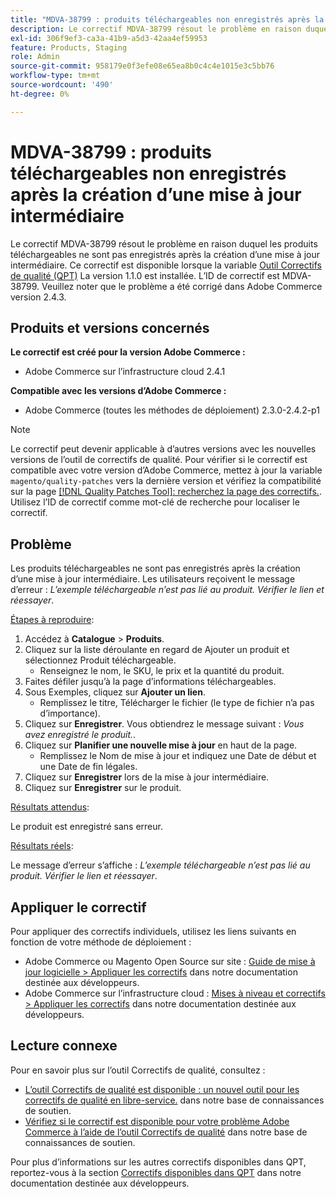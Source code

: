 ```yaml
---
title: "MDVA-38799 : produits téléchargeables non enregistrés après la création d’une mise à jour intermédiaire"
description: Le correctif MDVA-38799 résout le problème en raison duquel les produits téléchargeables ne sont pas enregistrés après la création d’une mise à jour intermédiaire. Ce correctif est disponible lorsque l’[outil de correctifs de qualité (QPT)](/help/announcements/adobe-commerce-announcements/magento-quality-patches-released-new-tool-to-self-serve-quality-patches.md) 1.1.0 est installé. L’ID de correctif est MDVA-38799. Veuillez noter que le problème a été corrigé dans Adobe Commerce version 2.4.3.
exl-id: 306f9ef3-ca3a-41b9-a5d3-42aa4ef59953
feature: Products, Staging
role: Admin
source-git-commit: 958179e0f3efe08e65ea8b0c4c4e1015e3c5bb76
workflow-type: tm+mt
source-wordcount: '490'
ht-degree: 0%

---
```


# MDVA-38799 : produits téléchargeables non enregistrés après la création d’une mise à jour intermédiaire

Le correctif MDVA-38799 résout le problème en raison duquel les produits téléchargeables ne sont pas enregistrés après la création d’une mise à jour intermédiaire. Ce correctif est disponible lorsque la variable [Outil Correctifs de qualité (QPT)](/help/announcements/adobe-commerce-announcements/magento-quality-patches-released-new-tool-to-self-serve-quality-patches.md) La version 1.1.0 est installée. L’ID de correctif est MDVA-38799. Veuillez noter que le problème a été corrigé dans Adobe Commerce version 2.4.3.

## Produits et versions concernés

**Le correctif est créé pour la version Adobe Commerce :**

* Adobe Commerce sur l’infrastructure cloud 2.4.1

**Compatible avec les versions d’Adobe Commerce :**

* Adobe Commerce (toutes les méthodes de déploiement) 2.3.0-2.4.2-p1

>[!NOTE]
>
>Le correctif peut devenir applicable à d’autres versions avec les nouvelles versions de l’outil de correctifs de qualité. Pour vérifier si le correctif est compatible avec votre version d’Adobe Commerce, mettez à jour la variable `magento/quality-patches` vers la dernière version et vérifiez la compatibilité sur la page [[!DNL Quality Patches Tool]: recherchez la page des correctifs.](https://devdocs.magento.com/quality-patches/tool.html#patch-grid). Utilisez l’ID de correctif comme mot-clé de recherche pour localiser le correctif.

## Problème

Les produits téléchargeables ne sont pas enregistrés après la création d’une mise à jour intermédiaire. Les utilisateurs reçoivent le message d’erreur : *L’exemple téléchargeable n’est pas lié au produit. Vérifier le lien et réessayer*.

<u>Étapes à reproduire</u>:

1. Accédez à **Catalogue** > **Produits**.
1. Cliquez sur la liste déroulante en regard de Ajouter un produit et sélectionnez Produit téléchargeable.
   * Renseignez le nom, le SKU, le prix et la quantité du produit.
1. Faites défiler jusqu’à la page d’informations téléchargeables.
1. Sous Exemples, cliquez sur **Ajouter un lien**.
   * Remplissez le titre, Télécharger le fichier (le type de fichier n’a pas d’importance).
1. Cliquez sur **Enregistrer**. Vous obtiendrez le message suivant : *Vous avez enregistré le produit.*.
1. Cliquez sur **Planifier une nouvelle mise à jour** en haut de la page.
   * Remplissez le Nom de mise à jour et indiquez une Date de début et une Date de fin légales.
1. Cliquez sur **Enregistrer** lors de la mise à jour intermédiaire.
1. Cliquez sur **Enregistrer** sur le produit.

<u>Résultats attendus</u>:

Le produit est enregistré sans erreur.

<u>Résultats réels</u>:

Le message d’erreur s’affiche : *L’exemple téléchargeable n’est pas lié au produit. Vérifier le lien et réessayer*.

## Appliquer le correctif

Pour appliquer des correctifs individuels, utilisez les liens suivants en fonction de votre méthode de déploiement :

* Adobe Commerce ou Magento Open Source sur site : [Guide de mise à jour logicielle > Appliquer les correctifs](https://devdocs.magento.com/guides/v2.4/comp-mgr/patching/mqp.html) dans notre documentation destinée aux développeurs.
* Adobe Commerce sur l’infrastructure cloud : [Mises à niveau et correctifs > Appliquer les correctifs](https://devdocs.magento.com/cloud/project/project-patch.html) dans notre documentation destinée aux développeurs.

## Lecture connexe

Pour en savoir plus sur l’outil Correctifs de qualité, consultez :

* [L’outil Correctifs de qualité est disponible : un nouvel outil pour les correctifs de qualité en libre-service.](/help/announcements/adobe-commerce-announcements/magento-quality-patches-released-new-tool-to-self-serve-quality-patches.md) dans notre base de connaissances de soutien.
* [Vérifiez si le correctif est disponible pour votre problème Adobe Commerce à l’aide de l’outil Correctifs de qualité](/help/support-tools/patches-available-in-qpt-tool/check-patch-for-magento-issue-with-magento-quality-patches.md) dans notre base de connaissances de soutien.

Pour plus d’informations sur les autres correctifs disponibles dans QPT, reportez-vous à la section [Correctifs disponibles dans QPT](https://devdocs.magento.com/quality-patches/tool.html#patch-grid) dans notre documentation destinée aux développeurs.
